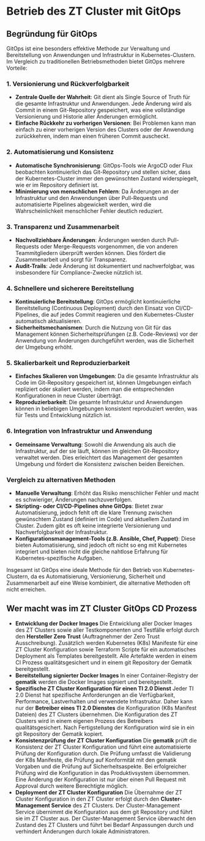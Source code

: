 # Betrieb des ZT Cluster mit GitOps

## Begründung für GitOps

GitOps ist eine besonders effektive Methode zur Verwaltung und Bereitstellung von Anwendungen und Infrastruktur in Kubernetes-Clustern. Im Vergleich zu traditionellen Betriebsmethoden bietet GitOps mehrere Vorteile:

### 1. **Versionierung und Rückverfolgbarkeit**
   - **Zentrale Quelle der Wahrheit**: Git dient als Single Source of Truth für die gesamte Infrastruktur und Anwendungen. Jede Änderung wird als Commit in einem Git-Repository gespeichert, was eine vollständige Versionierung und Historie aller Änderungen ermöglicht.
   - **Einfache Rückkehr zu vorherigen Versionen**: Bei Problemen kann man einfach zu einer vorherigen Version des Clusters oder der Anwendung zurückkehren, indem man einen früheren Commit auscheckt.

### 2. **Automatisierung und Konsistenz**
   - **Automatische Synchronisierung**: GitOps-Tools wie ArgoCD oder Flux beobachten kontinuierlich das Git-Repository und stellen sicher, dass der Kubernetes-Cluster immer den gewünschten Zustand widerspiegelt, wie er im Repository definiert ist.
   - **Minimierung von menschlichen Fehlern**: Da Änderungen an der Infrastruktur und den Anwendungen über Pull-Requests und automatisierte Pipelines abgewickelt werden, wird die Wahrscheinlichkeit menschlicher Fehler deutlich reduziert.

### 3. **Transparenz und Zusammenarbeit**
   - **Nachvollziehbare Änderungen**: Änderungen werden durch Pull-Requests oder Merge-Requests vorgenommen, die von anderen Teammitgliedern überprüft werden können. Dies fördert die Zusammenarbeit und sorgt für Transparenz.
   - **Audit-Trails**: Jede Änderung ist dokumentiert und nachverfolgbar, was insbesondere für Compliance-Zwecke nützlich ist.

### 4. **Schnellere und sicherere Bereitstellung**
   - **Kontinuierliche Bereitstellung**: GitOps ermöglicht kontinuierliche Bereitstellung (Continuous Deployment) durch den Einsatz von CI/CD-Pipelines, die auf jedes Commit reagieren und den Kubernetes-Cluster automatisch aktualisieren.
   - **Sicherheitsmechanismen**: Durch die Nutzung von Git für das Management können Sicherheitsprüfungen (z.B. Code-Reviews) vor der Anwendung von Änderungen durchgeführt werden, was die Sicherheit der Umgebung erhöht.

### 5. **Skalierbarkeit und Reproduzierbarkeit**
   - **Einfaches Skalieren von Umgebungen**: Da die gesamte Infrastruktur als Code im Git-Repository gespeichert ist, können Umgebungen einfach repliziert oder skaliert werden, indem man die entsprechenden Konfigurationen in neue Cluster überträgt.
   - **Reproduzierbarkeit**: Die gesamte Infrastruktur und Anwendungen können in beliebigen Umgebungen konsistent reproduziert werden, was für Tests und Entwicklung nützlich ist.

### 6. **Integration von Infrastruktur und Anwendung**
   - **Gemeinsame Verwaltung**: Sowohl die Anwendung als auch die Infrastruktur, auf der sie läuft, können im gleichen Git-Repository verwaltet werden. Dies erleichtert das Management der gesamten Umgebung und fördert die Konsistenz zwischen beiden Bereichen.

### Vergleich zu alternativen Methoden
   - **Manuelle Verwaltung**: Erhöht das Risiko menschlicher Fehler und macht es schwieriger, Änderungen nachzuverfolgen.
   - **Skripting- oder CI/CD-Pipelines ohne GitOps**: Bietet zwar Automatisierung, jedoch fehlt oft die klare Trennung zwischen gewünschtem Zustand (definiert im Code) und aktuellem Zustand im Cluster. Zudem gibt es oft keine integrierte Versionierung und Nachverfolgbarkeit der Infrastruktur.
   - **Konfigurationsmanagement-Tools (z.B. Ansible, Chef, Puppet)**: Diese bieten Automatisierung, sind jedoch oft nicht so eng mit Kubernetes integriert und bieten nicht die gleiche nahtlose Erfahrung für Kubernetes-spezifische Aufgaben.

Insgesamt ist GitOps eine ideale Methode für den Betrieb von Kubernetes-Clustern, da es Automatisierung, Versionierung, Sicherheit und Zusammenarbeit auf eine Weise kombiniert, die alternative Methoden oft nicht erreichen.

## Wer macht was im ZT Cluster GitOps CD Prozess

- **Entwicklung der Docker Images** Die Entwicklung aller Docker Images des ZT Clusters sowie aller Testkomponenten und Testfälle erfolgt durch den **Hersteller Zero Trust** (Auftragnehmer der Zero Trust Ausschreibung). Zusätzlich werden Kubernetes (K8s) Manifeste für eine ZT Cluster Konfiguration sowie Terraform Scripte für ein automatisches Deployment als Templates bereitgestellt. Alle Artefakte werden in einem CI Prozess qualitätsgesichert und in einem git Repository der Gematik bereitgestellt.
- **Bereitstellung signierter Docker Images** In einer Container-Registry der **gematik** werden die Docker Images signiert und bereitgestellt.
- **Spezifische ZT Cluster Konfiguration für einen TI 2.0 Dienst** Jeder TI 2.0 Dienst hat spezifische Anforderungen an die Verfügbarkeit, Performance, Lastverhalten und verwendete Infrastruktur. Daher kann nur der **Betreiber eines TI 2.0 Dienstes** die Konfiguration (K8s Manifest Dateien) des ZT Clusters übernehmen. Die Konfiguration des ZT Clusters wird in einem eigenen Prozess des Betreibers qualitätsgesichert. Nach Fertigstellung der Konfiguration wird sie in ein git Repository der Gematik kopiert.
- **Konsistenzprüfung der ZT Cluster Konfiguration** Die **gematik** prüft die Konsistenz der ZT Cluster Konfiguration und führt eine automatisierte Prüfung der Konfiguration durch. Die Prüfung umfasst die Validierung der K8s Manifeste, die Prüfung auf Konformität mit den gematik Vorgaben und die Prüfung auf Sicherheitsaspekte. Bei erfolgreicher Prüfung wird die Konfiguration in das Produktivsystem übernommen. Eine Änderung der Konfiguration ist nur über einen Pull Request mit Approval durch weitere Berechtigte möglich.
- **Deployment der ZT Cluster Konfiguration** Die Übernahme der ZT Cluster Konfiguration in den ZT Cluster erfolgt durch den **Cluster-Management Service** des ZT Clusters. Der Cluster-Management Service übernimmt die Konfiguration aus dem git Repository und führt sie im ZT Cluster aus. Der Cluster-Management Service überwacht den Zustand des ZT Clusters und führt bei Bedarf Anpassungen durch und verhindert Änderungen durch lokale Administratoren.
